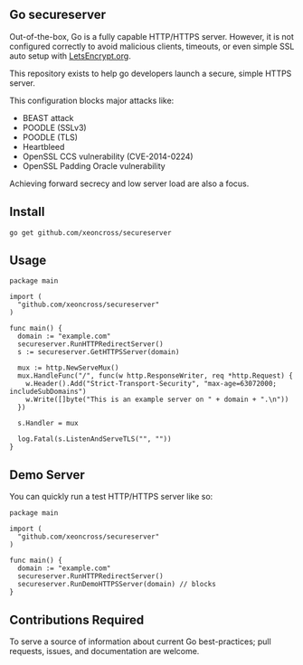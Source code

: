 ## Go secureserver

Out-of-the-box, Go is a fully capable HTTP/HTTPS server. However, it is not
configured correctly to avoid malicious clients, timeouts, or even simple SSL
auto setup with [LetsEncrypt.org](https://letsencrypt.org/).

This repository exists to help go developers launch a secure, simple HTTPS server.

This configuration blocks major attacks like:

- BEAST attack
- POODLE (SSLv3)
- POODLE (TLS)
- Heartbleed
- OpenSSL CCS vulnerability (CVE-2014-0224)
- OpenSSL Padding Oracle vulnerability

Achieving forward secrecy and low server load are also a focus.

## Install

    go get github.com/xeoncross/secureserver


## Usage

    package main

    import (
      "github.com/xeoncross/secureserver"
    )

    func main() {
      domain := "example.com"
      secureserver.RunHTTPRedirectServer()
      s := secureserver.GetHTTPSServer(domain)

      mux := http.NewServeMux()
      mux.HandleFunc("/", func(w http.ResponseWriter, req *http.Request) {
        w.Header().Add("Strict-Transport-Security", "max-age=63072000; includeSubDomains")
        w.Write([]byte("This is an example server on " + domain + ".\n"))
      })

      s.Handler = mux

      log.Fatal(s.ListenAndServeTLS("", ""))
    }


## Demo Server

You can quickly run a test HTTP/HTTPS server like so:

    package main

    import (
      "github.com/xeoncross/secureserver"
    )

    func main() {
      domain := "example.com"
      secureserver.RunHTTPRedirectServer()
      secureserver.RunDemoHTTPSServer(domain) // blocks
    }


## Contributions Required

To serve a source of information about current Go best-practices; pull requests,
issues, and documentation are welcome.
